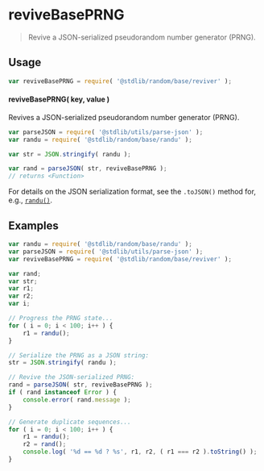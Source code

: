 <!--

@license Apache-2.0

Copyright (c) 2018 The Stdlib Authors.

Licensed under the Apache License, Version 2.0 (the "License");
you may not use this file except in compliance with the License.
You may obtain a copy of the License at

   http://www.apache.org/licenses/LICENSE-2.0

Unless required by applicable law or agreed to in writing, software
distributed under the License is distributed on an "AS IS" BASIS,
WITHOUT WARRANTIES OR CONDITIONS OF ANY KIND, either express or implied.
See the License for the specific language governing permissions and
limitations under the License.

-->

# reviveBasePRNG

> Revive a JSON-serialized pseudorandom number generator (PRNG).

<!-- Section to include introductory text. Make sure to keep an empty line after the intro `section` element and another before the `/section` close. -->

<section class="intro">

</section>

<!-- /.intro -->

<!-- Package usage documentation. -->

<section class="usage">

## Usage

```javascript
var reviveBasePRNG = require( '@stdlib/random/base/reviver' );
```

#### reviveBasePRNG( key, value )

Revives a JSON-serialized pseudorandom number generator (PRNG).

```javascript
var parseJSON = require( '@stdlib/utils/parse-json' );
var randu = require( '@stdlib/random/base/randu' );

var str = JSON.stringify( randu );

var rand = parseJSON( str, reviveBasePRNG );
// returns <Function>
```

For details on the JSON serialization format, see the `.toJSON()` method for, e.g., [`randu()`][@stdlib/random/base/randu].

</section>

<!-- /.usage -->

<!-- Package usage notes. Make sure to keep an empty line after the `section` element and another before the `/section` close. -->

<section class="notes">

</section>

<!-- /.notes -->

<!-- Package usage examples. -->

<section class="examples">

## Examples

<!-- eslint no-undef: "error" -->

```javascript
var randu = require( '@stdlib/random/base/randu' );
var parseJSON = require( '@stdlib/utils/parse-json' );
var reviveBasePRNG = require( '@stdlib/random/base/reviver' );

var rand;
var str;
var r1;
var r2;
var i;

// Progress the PRNG state...
for ( i = 0; i < 100; i++ ) {
    r1 = randu();
}

// Serialize the PRNG as a JSON string:
str = JSON.stringify( randu );

// Revive the JSON-serialized PRNG:
rand = parseJSON( str, reviveBasePRNG );
if ( rand instanceof Error ) {
    console.error( rand.message );
}

// Generate duplicate sequences...
for ( i = 0; i < 100; i++ ) {
    r1 = randu();
    r2 = rand();
    console.log( '%d == %d ? %s', r1, r2, ( r1 === r2 ).toString() );
}
```

</section>

<!-- /.examples -->

<!-- Section to include cited references. If references are included, add a horizontal rule *before* the section. Make sure to keep an empty line after the `section` element and another before the `/section` close. -->

<section class="references">

</section>

<!-- /.references -->

<!-- Section for all links. Make sure to keep an empty line after the `section` element and another before the `/section` close. -->

<section class="links">

[@stdlib/random/base/randu]: https://github.com/stdlib-js/stdlib/tree/develop/lib/node_modules/%40stdlib/random/base/randu

</section>

<!-- /.links -->
